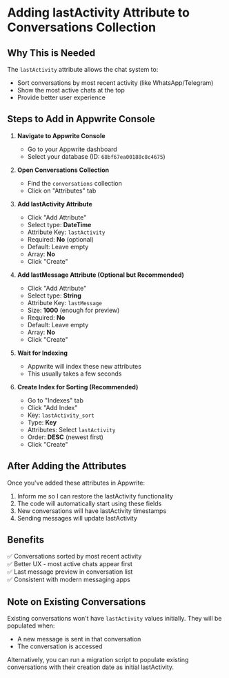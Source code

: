 # Adding lastActivity Attribute to Conversations Collection

## Why This is Needed

The `lastActivity` attribute allows the chat system to:
- Sort conversations by most recent activity (like WhatsApp/Telegram)
- Show the most active chats at the top
- Provide better user experience

## Steps to Add in Appwrite Console

1. **Navigate to Appwrite Console**
   - Go to your Appwrite dashboard
   - Select your database (ID: `68bf67ea00188c8c4675`)

2. **Open Conversations Collection**
   - Find the `conversations` collection
   - Click on "Attributes" tab

3. **Add lastActivity Attribute**
   - Click "Add Attribute"
   - Select type: **DateTime**
   - Attribute Key: `lastActivity`
   - Required: **No** (optional)
   - Default: Leave empty
   - Array: **No**
   - Click "Create"

4. **Add lastMessage Attribute (Optional but Recommended)**
   - Click "Add Attribute"
   - Select type: **String**
   - Attribute Key: `lastMessage`
   - Size: **1000** (enough for preview)
   - Required: **No**
   - Default: Leave empty
   - Array: **No**
   - Click "Create"

5. **Wait for Indexing**
   - Appwrite will index these new attributes
   - This usually takes a few seconds

6. **Create Index for Sorting (Recommended)**
   - Go to "Indexes" tab
   - Click "Add Index"
   - Key: `lastActivity_sort`
   - Type: **Key**
   - Attributes: Select `lastActivity`
   - Order: **DESC** (newest first)
   - Click "Create"

## After Adding the Attributes

Once you've added these attributes in Appwrite:

1. Inform me so I can restore the lastActivity functionality
2. The code will automatically start using these fields
3. New conversations will have lastActivity timestamps
4. Sending messages will update lastActivity

## Benefits

✅ Conversations sorted by most recent activity  
✅ Better UX - most active chats appear first  
✅ Last message preview in conversation list  
✅ Consistent with modern messaging apps  

## Note on Existing Conversations

Existing conversations won't have `lastActivity` values initially. They will be populated when:
- A new message is sent in that conversation
- The conversation is accessed

Alternatively, you can run a migration script to populate existing conversations with their creation date as initial lastActivity.
